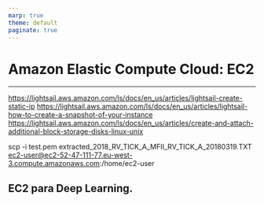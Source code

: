 ```yaml
---
marp: true
theme: default
paginate: true
---
```


<style>
img[alt~="center"] {
  display: block;
  margin: 0 auto;
}
</style>

# Amazon Elastic Compute Cloud: EC2

---







https://lightsail.aws.amazon.com/ls/docs/en_us/articles/lightsail-create-static-ip
https://lightsail.aws.amazon.com/ls/docs/en_us/articles/lightsail-how-to-create-a-snapshot-of-your-instance
https://lightsail.aws.amazon.com/ls/docs/en_us/articles/create-and-attach-additional-block-storage-disks-linux-unix



scp -i test.pem extracted_2018_RV_TICK_A_MFII_RV_TICK_A_20180319.TXT ec2-user@ec2-52-47-111-77.eu-west-3.compute.amazonaws.com:/home/ec2-user


## EC2 para Deep Learning.


